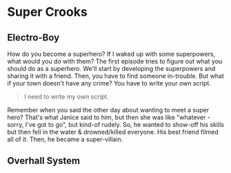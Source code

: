 # Super Crooks

## Electro-Boy

How do you become a superhero? If I waked up with some superpowers, what would you do with them? The first episode tries to figure out what you should do as a superhero. We'll start by developing the superpowers and sharing it with a friend. Then, you have to find someone in-trouble. But what if your town doesn't have any crime? You have to write your own script.

> I need to write my own script.&#x20;

Remember when you said the other day about wanting to meet a super hero? That's what Janice said to him, but then she was like "whatever - sorry, I've got to go", but kind-of rudely. So, he wanted to show-off his skills but then fell in the water & drowned/killed everyone. His best friend filmed all of it. Then, he became a super-villain.

## Overhall System
